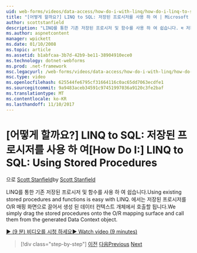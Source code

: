 ```yaml
---
uid: web-forms/videos/data-access/how-do-i-with-linq/how-do-i-linq-to-sql-using-stored-procedures
title: "[어떻게 할까요?] LINQ to SQL: 저장된 프로시저를 사용 하 여 | Microsoft Docs"
author: scottstanfield
description: "LINQ를 통한 기존 저장된 프로시저 및 함수를 사용 하 여 쉽습니다. म 저장된 프로시저를 O/R 매핑 화면으로 끌어서는 ge에서 호출할..."
ms.author: aspnetcontent
manager: wpickett
ms.date: 01/10/2008
ms.topic: article
ms.assetid: b1abfcaa-3b7d-42b9-be11-38904910ece0
ms.technology: dotnet-webforms
ms.prod: .net-framework
msc.legacyurl: /web-forms/videos/data-access/how-do-i-with-linq/how-do-i-linq-to-sql-using-stored-procedures
msc.type: video
ms.openlocfilehash: 625544fe6795cf31664116c0ac65dd7063ecdfe1
ms.sourcegitcommit: 9a9483aceb34591c97451997036a9120c3fe2baf
ms.translationtype: MT
ms.contentlocale: ko-KR
ms.lasthandoff: 11/10/2017
---
```

<a name="how-do-i-linq-to-sql-using-stored-procedures"></a><span data-ttu-id="c357b-104">[어떻게 할까요?] LINQ to SQL: 저장된 프로시저를 사용 하 여</span><span class="sxs-lookup"><span data-stu-id="c357b-104">[How Do I:] LINQ to SQL: Using Stored Procedures</span></span>
====================
<span data-ttu-id="c357b-105">으로 [Scott Stanfield](https://github.com/scottstanfield)</span><span class="sxs-lookup"><span data-stu-id="c357b-105">by [Scott Stanfield](https://github.com/scottstanfield)</span></span>

<span data-ttu-id="c357b-106">LINQ를 통한 기존 저장된 프로시저 및 함수를 사용 하 여 쉽습니다.</span><span class="sxs-lookup"><span data-stu-id="c357b-106">Using existing stored procedures and functions is easy with LINQ.</span></span> <span data-ttu-id="c357b-107">에서는 저장된 프로시저를 O/R 매핑 화면으로 끌어서 생성 된 데이터 컨텍스트 개체에서 호출할 됩니다.</span><span class="sxs-lookup"><span data-stu-id="c357b-107">We simply drag the stored procedures onto the O/R mapping surface and call them from the generated Data Context object.</span></span>

[<span data-ttu-id="c357b-108">&#9654; (9 분) 비디오를 시청 하세요</span><span class="sxs-lookup"><span data-stu-id="c357b-108">&#9654; Watch video (9 minutes)</span></span>](https://channel9.msdn.com/Blogs/ASP-NET-Site-Videos/how-do-i-linq-to-sql-using-stored-procedures)

>[!div class="step-by-step"]
<span data-ttu-id="c357b-109">[이전](how-do-i-linq-to-sql-custom-linqdatasource.md)
[다음](how-do-i-linq-to-sql-updating-with-stored-procedures.md)</span><span class="sxs-lookup"><span data-stu-id="c357b-109">[Previous](how-do-i-linq-to-sql-custom-linqdatasource.md)
[Next](how-do-i-linq-to-sql-updating-with-stored-procedures.md)</span></span>
